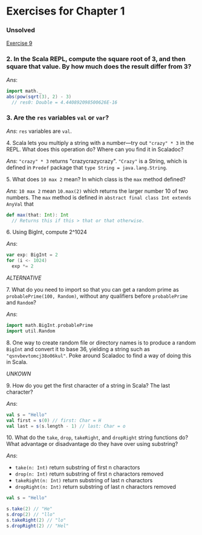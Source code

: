 Exercises for Chapter 1
======================

### Unsolved

[Exercise 9](#ex9)

### <a name="ex2">2. In the Scala REPL, compute the square root of 3, and then square that value. By how much does the result differ from 3?</a>

_Ans_: 

```scala
import math._
abs(pow(sqrt(3), 2) - 3)
  // res0: Double = 4.440892098500626E-16
```

### <a name="ex3">3. Are the `res` variables `val` or `var`?</a>

_Ans_: `res` variables are `val`.

<a name="ex4">4. Scala lets you multiply a string with a number—try out `"crazy" * 3` in the REPL. What does this operation do? Where can you find it in Scaladoc?</a>

_Ans_: `"crazy" * 3` returns "crazycrazycrazy". `"Crazy"` is a String, which is defined in `Predef` package that `type
String = java.lang.String`.

<a name="ex5">5. What does `10 max 2` mean? In which class is the `max` method defined?</a>

_Ans_: `10 max 2` mean `10.max(2)` which returns the larger number 10 of two numbers. The `max` method is defined in `abstract final class Int extends AnyVal` that

```scala
def max(that: Int): Int
  // Returns this if this > that or that otherwise.
```

<a name="ex6">6. Using BigInt, compute 2^1024</a>

_Ans_:

```scala
var exp: BigInt = 2
for (i <- 1024)
  exp *= 2
```

_ALTERNATIVE_

<a name="ex7">7. What do you need to import so that you can get a random prime as `probablePrime(100, Random)`, without any qualifiers before `probablePrime` and `Random`?</a>

_Ans_:

```scala
import math.BigInt.probablePrime
import util.Random
```

<a name="ex8">8. One way to create random file or directory names is to produce a random `BigInt` and convert it to base 36, yielding a string such as `"qsnvbevtomcj38o06kul"`. Poke around Scaladoc to find a way of doing this in Scala.</a>

_UNKOWN_

<a name="ex9">9. How do you get the first character of a string in Scala? The last character?</a>

_Ans_:

```scala
val s = "Hello"
val first = s(0) // first: Char = H
val last = s(s.length - 1) // last: Char = o
```

<a name="ex10">10. What do the `take`, `drop`, `takeRight`, and `dropRight` string functions do? What advantage or disadvantage do they have over using substring?</a>


_Ans_: 

* `take(n: Int)` return substring of first n charactors
* `drop(n: Int)` return substring of first n charactors removed
* `takeRight(n: Int)` return substring of last n charactors
* `dropRight(n: Int)` return substring of last n charactors removed

```scala
val s = "Hello"

s.take(2) // "He"
s.drop(2) // "llo"
s.takeRight(2) // "lo"
s.dropRight(2) // "Hel"
```

